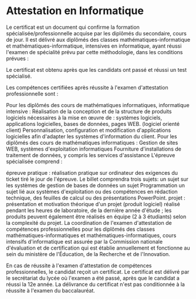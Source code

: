 # Attestation en Informatique
Le certificat est un document qui confirme la formation spécialisée/professionnelle acquise par les diplômés du secondaire, cours de jour. Il est délivré aux diplômés des classes mathématiques-informatique et mathématiques-informatique, intensives en informatique, ayant réussi l'examen de spécialité prévu par cette méthodologie, dans les conditions prévues :

Le certificat est obtenu après que les candidats ont passé et réussi un test spécialisé.

Les compétences certifiées après réussite à l'examen d'attestation professionnelle sont :

Pour les diplômés des cours de mathématiques informatiques, informatique intensive :
Réalisation de la conception et de la structure de produits logiciels nécessaires à la mise en œuvre de : systèmes logiciels, applications logicielles, bases de données, pages WEB. (logiciel orienté client)
Personnalisation, configuration et modification d'applications logicielles afin d'adapter les systèmes d'information du client.
Pour les diplômés des cours de mathématiques informatiques :
Gestion de sites WEB, systèmes d'exploitation informatiques
Fourniture d'installations de traitement de données, y compris les services d'assistance
L'épreuve spécialisée comprend :

épreuve pratique : réalisation pratique sur ordinateur des exigences du ticket tiré le jour de l'épreuve. Le billet comprendra trois sujets:
un sujet sur les systèmes de gestion de bases de données
un sujet Programmation
un sujet lié aux systèmes d'exploitation ou des compétences en rédaction technique, des feuilles de calcul ou des présentations PowerPoint.
projet : présentation et motivation théorique d'un projet (produit logiciel) réalisé pendant les heures de laboratoire, de la dernière année d'étude ; les produits peuvent également être réalisés en équipe (2 à 3 étudiants) selon la complexité du projet.
La coordination de l'examen d'attestation de compétences professionnelles pour les diplômés des classes mathématiques-informatiques et mathématiques-informatiques, cours intensifs d'informatique est assurée par la Commission nationale d'évaluation et de certification qui est établie annuellement et fonctionne au sein du ministère de l'Éducation, de la Recherche et de l'Innovation.

En cas de réussite à l'examen d'attestation de compétences professionnelles, le candidat reçoit un certificat. Le certificat est délivré par le secrétariat du lycée où l'examen a été passé, après que le candidat a réussi la 12e année. La délivrance du certificat n'est pas conditionnée à la réussite à l'examen du baccalauréat.
